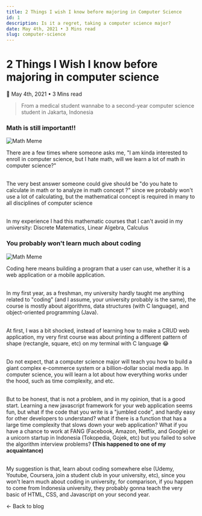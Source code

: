 ```yaml
---
title: 2 Things I wish I know before majoring in Computer Science
id: 1
description: Is it a regret, taking a computer science major?
date: May 4th, 2021 • 3 Mins read
slug: computer-science
---
```


# 2 Things I Wish I know before majoring in computer science

📅 May 4th, 2021 • 3 Mins read

> From a medical student wannabe to a second-year computer science student in Jakarta, Indonesia  

### Math is still important!!

![Math Meme](https://preview.redd.it/7inz78of1ch51.jpg?auto=webp&s=36bae2f2b5dada34a2336086b6dba136687f3e3f)

There are a few times where someone asks me, "I am kinda interested to enroll in computer science, but I hate math, will we learn a lot of math in computer science?" <br/><br/>

The very best answer someone could give should be "do you hate to calculate in math or to analyze in math concept ?" since we probably won't use a lot of calculating, but the mathematical concept is required in many to all disciplines of computer science <br/><br/>

In my experience I had this mathematic courses that I can't avoid in my university: Discrete Matematics, Linear Algebra, Calculus

### You probably won't learn much about coding

![Math Meme](https://memegenerator.net/img/instances/62402087/i-didnt-sign-up-for-this.jpg)

Coding here means building a program that a user can use, whether it is a web application or a mobile application. <br /><br />

In my first year, as a freshman, my university hardly taught me anything related to "coding" (and I assume, your university probably is the same), the course is mostly about algorithms, data structures (with C language), and object-oriented programming (Java). <br /><br /> 

At first, I was a bit shocked, instead of learning how to make a CRUD web application, my very first course was about printing a different pattern of shape (rectangle, square, etc) on my terminal with C language 😂 <br /><br />

Do not expect, that a computer science major will teach you how to build a giant complex e-commerce system or a billion-dollar social media app. In computer science, you will learn a lot about how everything works under the hood, such as time complexity, and etc. <br/><br/>

But to be honest, that is not a problem, and in my opinion, that is a good start. Learning a new javascript framework for your web application seems fun, but what if the code that you write is a "jumbled code", and hardly easy for other developers to understand? what if there is a function that has a large time complexity that slows down your web application? What if you have a chance to work at FANG (Facebook, Amazon, Netflix, and Google) or a unicorn startup in Indonesia (Tokopedia, Gojek, etc) but you failed to solve the algorithm interview problems? **(This happened to one of my acquaintance)** <br /><br />

My suggestion is that, learn about coding somewhere else (Udemy, Youtube, Coursera, join a student club in your university, etc), since you won't learn much about coding in university, for comparison, if you happen to come from Indonesia university, they probably gonna teach the very basic of HTML, CSS, and Javascript on your second year.

<nuxt-link to="/blogs" class="mt-10 inline-block cursor-pointer text-base font-bold text-primaryColor hover:underline">
&larr; Back to blog 
</nuxt-link>
